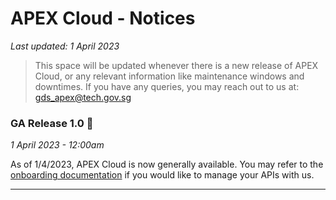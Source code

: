 # APEX Cloud - Notices
*Last updated: 1 April 2023*

> This space will be updated whenever there is a new release of APEX Cloud,
> or any relevant information like maintenance windows and downtimes.
> If you have any queries, you may reach out to us at: [gds_apex@tech.gov.sg](mailto:gds_apex@tech.gov.sg)

### GA Release 1.0 🎉

*1 April 2023 - 12:00am*

As of 1/4/2023, APEX Cloud is now generally available. You may refer to the [onboarding documentation](https://docs.developer.tech.gov.sg/docs/apex-cloud-onboarding/) if you would like to manage your APIs with us.

---